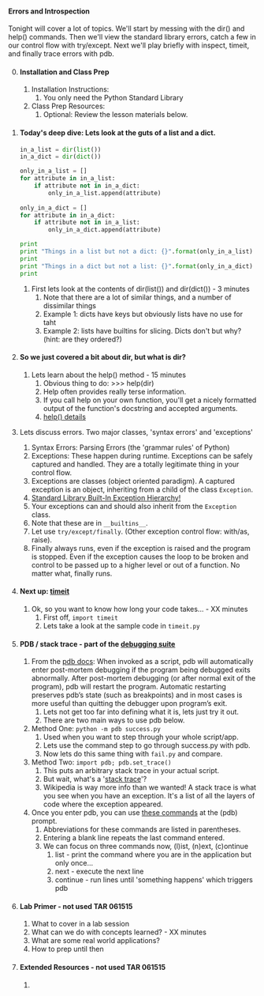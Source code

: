 

#### Errors and Introspection

Tonight will cover a lot of topics. We'll start by messing with the dir() and help() commands. Then we'll view the standard library errors, catch a few in our control flow with try/except. Next we'll play briefly with inspect, timeit, and finally trace errors with pdb.


0. #### Installation and Class Prep 
    1. Installation Instructions:
        1. You only need the Python Standard Library
    2. Class Prep Resources:
        1. Optional: Review the lesson materials below.


1. #### Today's deep dive: Lets look at the guts of a list and a dict.

    ```python
    in_a_list = dir(list())
    in_a_dict = dir(dict())

    only_in_a_list = []
    for attribute in in_a_list:
        if attribute not in in_a_dict:
            only_in_a_list.append(attribute)
            
    only_in_a_dict = []
    for attribute in in_a_dict:
        if attribute not in in_a_list:
            only_in_a_dict.append(attribute)

    print 
    print "Things in a list but not a dict: {}".format(only_in_a_list)
    print
    print "Things in a dict but not a list: {}".format(only_in_a_dict)
    print
    
    ```

    1. First lets look at the contents of dir(list()) and dir(dict()) - 3 minutes
        1. Note that there are a lot of similar things, and a number of dissimilar things
        2. Example 1: dicts have keys but obviously lists have no use for taht
        3. Example 2: lists have __<slice>__ builtins for slicing. Dicts don't but why? (hint: are they ordered?)


2. #### So we just covered a bit about dir, but what is dir?
    1. Lets learn about the help() method - 15 minutes
        1. Obvious thing to do:  >>> help(dir)
        2. Help often provides really terse information.
        3. If you call help on your own function, you'll get a nicely formatted output of the function's docstring and accepted arguments.
        4. [help() details](https://docs.python.org/2/library/functions.html#help)

3. Lets discuss errors.  Two major classes, 'syntax errors' and 'exceptions'
    1. Syntax Errors: Parsing Errors (the 'grammar rules' of Python)
    2. Exceptions: These happen during runtime. Exceptions can be safely captured and handled. They are a totally legitimate thing in your control flow.
    3. Exceptions are classes (object oriented paradigm). A captured exception is an object, inheriting from a child of the class `Exception`.
    4. [Standard Library Built-In Exception Hierarchy!](https://docs.python.org/2/library/exceptions.html#exception-hierarchy)
    5. Your exceptions can and should also inherit from the `Exception` class.
    6. Note that these are in `__builtins__`.
    7. Let use `try/except/finally`. (Other exception control flow: with/as, raise).
    8. Finally always runs, even if the exception is raised and the program is stopped. Even if the exception causes the loop to be broken and control to be passed up to a higher level or out of a function. No matter what, finally runs.

3. #### Next up: [timeit](https://docs.python.org/2/library/timeit.html)
    1. Ok, so you want to know how long your code takes... - XX minutes
        1. First off, `import timeit`
        2. Lets take a look at the sample code in `timeit.py`


4. ####  PDB / stack trace - part of the [debugging suite](https://docs.python.org/2/library/debug.html)
    1. From the [pdb docs](https://docs.python.org/2/library/pdb.html): When invoked as a script, pdb will automatically enter post-mortem debugging if the program being debugged exits abnormally. After post-mortem debugging (or after normal exit of the program), pdb will restart the program. Automatic restarting preserves pdb’s state (such as breakpoints) and in most cases is more useful than quitting the debugger upon program’s exit.
        1. Lets not get too far into defining what it is, lets just try it out.
        2. There are two main ways to use pdb below.
    2. Method One: `python -m pdb success.py`
        1. Used when you want to step through your whole script/app.
        2. Lets use the command step to go through success.py with pdb.
        3. Now lets do this same thing with `fail.py` and compare.
    3. Method Two: `import pdb; pdb.set_trace()`
        1. This puts an arbitrary stack trace in your actual script.
        2. But wait, what's a '[stack trace](https://en.wikipedia.org/wiki/Stack_trace)'?
        3. Wikipedia is way more info than we wanted! A stack trace is what you see when you have an exception. It's a list of all the layers of code where the exception appeared.
    4. Once you enter pdb, you can use [these commands](https://docs.python.org/2/library/pdb.html#debugger-commands) at the (pdb) prompt.
        1. Abbreviations for these commands are listed in parentheses.
        2. Entering a blank line repeats the last command entered.
        3. We can focus on three commands now, (l)ist, (n)ext, (c)ontinue
            1. list - print the command where you are in the application but only once...
            2. next - execute the next line
            3. continue - run lines until 'something happens' which triggers pdb


5. #### Lab Primer - not used TAR 061515
    1. What to cover in a lab session
    2. What can we do with concepts learned? - XX minutes   
    3. What are some real world applications?    
    4. How to prep until then


6. #### Extended Resources - not used TAR 061515
    1.
